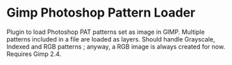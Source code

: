 # Gimp Photoshop Pattern Loader

Plugin to load Photoshop PAT patterns set as image in GIMP. Multiple patterns included in a file are loaded as layers. Should handle Grayscale, Indexed and RGB patterns ; anyway, a RGB image is always created for now. Requires Gimp 2.4.
